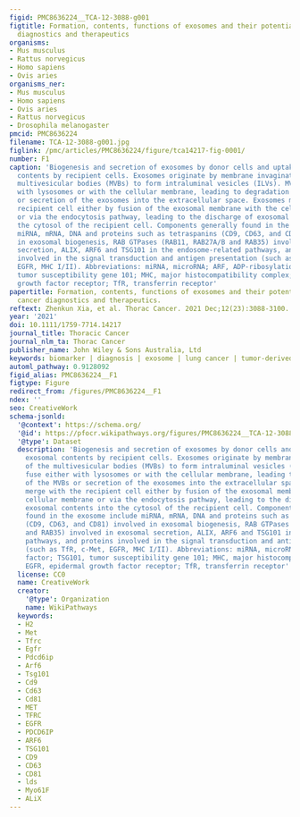 ```yaml
---
figid: PMC8636224__TCA-12-3088-g001
figtitle: Formation, contents, functions of exosomes and their potential in lung cancer
  diagnostics and therapeutics
organisms:
- Mus musculus
- Rattus norvegicus
- Homo sapiens
- Ovis aries
organisms_ner:
- Mus musculus
- Homo sapiens
- Ovis aries
- Rattus norvegicus
- Drosophila melanogaster
pmcid: PMC8636224
filename: TCA-12-3088-g001.jpg
figlink: /pmc/articles/PMC8636224/figure/tca14217-fig-0001/
number: F1
caption: 'Biogenesis and secretion of exosomes by donor cells and uptake of exosomal
  contents by recipient cells. Exosomes originate by membrane invagination of the
  multivesicular bodies (MVBs) to form intraluminal vesicles (ILVs). MVBs fuse either
  with lysosomes or with the cellular membrane, leading to degradation of the MVBs
  or secretion of the exosomes into the extracellular space. Exosomes merge with the
  recipient cell either by fusion of the exosomal membrane with the cellular membrane
  or via the endocytosis pathway, leading to the discharge of exosomal contents into
  the cytosol of the recipient cell. Components generally found in the exosome include
  miRNA, mRNA, DNA and proteins such as tetraspanins (CD9, CD63, and CD81) involved
  in exosomal biogenesis, RAB GTPases (RAB11, RAB27A/B and RAB35) involved in exosomal
  secretion, ALIX, ARF6 and TSG101 in the endosome‐related pathways, and proteins
  involved in the signal transduction and antigen presentation (such as TfR, c‐Met,
  EGFR, MHC I/II). Abbreviations: miRNA, microRNA; ARF, ADP‐ribosylation factor; TSG101,
  tumor susceptibility gene 101; MHC, major histocompatibility complex; EGFR, epidermal
  growth factor receptor; TfR, transferrin receptor'
papertitle: Formation, contents, functions of exosomes and their potential in lung
  cancer diagnostics and therapeutics.
reftext: Zhenkun Xia, et al. Thorac Cancer. 2021 Dec;12(23):3088-3100.
year: '2021'
doi: 10.1111/1759-7714.14217
journal_title: Thoracic Cancer
journal_nlm_ta: Thorac Cancer
publisher_name: John Wiley & Sons Australia, Ltd
keywords: biomarker | diagnosis | exosome | lung cancer | tumor‐derived exosome
automl_pathway: 0.9128092
figid_alias: PMC8636224__F1
figtype: Figure
redirect_from: /figures/PMC8636224__F1
ndex: ''
seo: CreativeWork
schema-jsonld:
  '@context': https://schema.org/
  '@id': https://pfocr.wikipathways.org/figures/PMC8636224__TCA-12-3088-g001.html
  '@type': Dataset
  description: 'Biogenesis and secretion of exosomes by donor cells and uptake of
    exosomal contents by recipient cells. Exosomes originate by membrane invagination
    of the multivesicular bodies (MVBs) to form intraluminal vesicles (ILVs). MVBs
    fuse either with lysosomes or with the cellular membrane, leading to degradation
    of the MVBs or secretion of the exosomes into the extracellular space. Exosomes
    merge with the recipient cell either by fusion of the exosomal membrane with the
    cellular membrane or via the endocytosis pathway, leading to the discharge of
    exosomal contents into the cytosol of the recipient cell. Components generally
    found in the exosome include miRNA, mRNA, DNA and proteins such as tetraspanins
    (CD9, CD63, and CD81) involved in exosomal biogenesis, RAB GTPases (RAB11, RAB27A/B
    and RAB35) involved in exosomal secretion, ALIX, ARF6 and TSG101 in the endosome‐related
    pathways, and proteins involved in the signal transduction and antigen presentation
    (such as TfR, c‐Met, EGFR, MHC I/II). Abbreviations: miRNA, microRNA; ARF, ADP‐ribosylation
    factor; TSG101, tumor susceptibility gene 101; MHC, major histocompatibility complex;
    EGFR, epidermal growth factor receptor; TfR, transferrin receptor'
  license: CC0
  name: CreativeWork
  creator:
    '@type': Organization
    name: WikiPathways
  keywords:
  - H2
  - Met
  - Tfrc
  - Egfr
  - Pdcd6ip
  - Arf6
  - Tsg101
  - Cd9
  - Cd63
  - Cd81
  - MET
  - TFRC
  - EGFR
  - PDCD6IP
  - ARF6
  - TSG101
  - CD9
  - CD63
  - CD81
  - lds
  - Myo61F
  - ALiX
---
```

